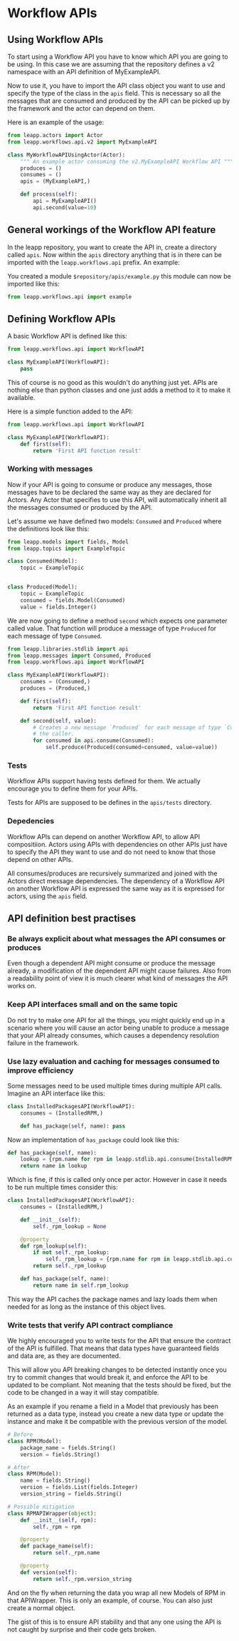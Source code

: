 # Workflow APIs

## Using Workflow APIs

To start using a Workflow API you have to know which API you are going to be using.
In this case we are assuming that the repository defines a v2 namespace with an API definition of MyExampleAPI.

Now to use it, you have to import the API class object you want to use and specify the type of the class in the `apis`
field.
This is necessary so all the messages that are consumed and produced by the API can be picked up by the framework
and the actor can depend on them.

Here is an example of the usage:

```python
from leapp.actors import Actor
from leapp.workflows.api.v2 import MyExampleAPI

class MyWorkflowAPIUsingActor(Actor):
    """ An example actor consuming the v2.MyExampleAPI Workflow API """
    produces = ()
    consumes = ()
    apis = (MyExampleAPI,)

    def process(self):
        api = MyExampleAPI()
        api.second(value=10)
```

## General workings of the Workflow API feature

In the leapp repository, you want to create the API in, create a directory called `apis`.
Now within the `apis` directory anything that is in there can be imported with the `leapp.workflows.api` prefix.
An example: 

You created a module `$repository/apis/example.py` this module can now be imported like this:

```python
from leapp.workflows.api import example
```

## Defining Workflow APIs

A basic Workflow API is defined like this:

```python
from leapp.workflows.api import WorkflowAPI

class MyExampleAPI(WorkflowAPI):
    pass
```

This of course is no good as this wouldn't do anything just yet. APIs are nothing else than python classes and one
just adds a method to it to make it available.

Here is a simple function added to the API:

```python
from leapp.workflows.api import WorkflowAPI

class MyExampleAPI(WorkflowAPI):
    def first(self):
        return 'First API function result'
```

### Working with messages

Now if your API is going to consume or produce any messages, those messages have to be declared the same way as they
are declared for Actors. Any Actor that specifies to use this API, will automatically inherit all the messages consumed
or produced by the API.

Let's assume we have defined two models: `Consumed` and `Produced` where the definitions look like this:
```python
from leapp.models import fields, Model
from leapp.topics import ExampleTopic

class Consumed(Model):
    topic = ExampleTopic


class Produced(Model):
    topic = ExampleTopic
    consumed = fields.Model(Consumed)
    value = fields.Integer()
```

We are now going to define a method `second` which expects one parameter called value. That function 
will produce a message of type `Produced` for each message of type `Consumed`. 

```python
from leapp.libraries.stdlib import api
from leapp.messages import Consumed, Produced
from leapp.workflows.api import WorkflowAPI

class MyExampleAPI(WorkflowAPI):
    consumes = (Consumed,)
    produces = (Produced,)

    def first(self):
        return 'First API function result'

    def second(self, value):
        # Creates a new message `Produced` for each message of type `Consumed` with the additional value passed by 
        # the caller.
        for consumed in api.consume(Consumed):
            self.produce(Produced(consumed=consumed, value=value))
```

### Tests

Workflow APIs support having tests defined for them. We actually encourage you to define them for your APIs.

Tests for APIs are supposed to be defines in the `apis/tests` directory.

### Depedencies

Workflow APIs can depend on another Workflow API, to allow API compositiion. Actors using APIs with dependencies on 
other APIs just have to specify the API they want to use and do not need to know that those depend on other APIs.

All consumes/produces are recursively summarized and joined with the Actors direct message dependencies.
The dependency of a Workflow API on another Workflow API is expressed the same way as it is expressed for actors,
using the `apis` field.

## API definition best practises

### Be always explicit about what messages the API consumes or produces

Even though a dependent API might consume or produce the message already, a modification of the dependent API might
cause failures. Also from a readability point of view it is much clearer what kind of messages the API works on.

### Keep API interfaces small and on the same topic

Do not try to make one API for all the things, you might quickly end up in a scenario where you will cause an actor
being unable to produce a message that your API already consumes, which causes a dependency resolution failure in the
framework.

### Use lazy evaluation and caching for messages consumed to improve efficiency

Some messages need to be used multiple times during multiple API calls. Imagine an API interface like this:

```python
class InstalledPackagesAPI(WorkflowAPI):
    consumes = (InstalledRPM,)

    def has_package(self, name): pass
```

Now an implementation of `has_package` could look like this:
```python
def has_package(self, name):
    lookup = {rpm.name for rpm in leapp.stdlib.api.consume(InstalledRPM)}
    return name in lookup
```

Which is fine, if this is called only once per actor. However in case it needs to be run multiple times consider this:

```python
class InstalledPackagesAPI(WorkflowAPI):
    consumes = (InstalledRPM,)

    def __init__(self):
        self._rpm_lookup = None

    @property
    def rpm_lookup(self):
        if not self._rpm_lookup:
            self._rpm_lookup = {rpm.name for rpm in leapp.stdlib.api.consume(InstalledRPM)}
        return self._rpm_lookup

    def has_package(self, name):
        return name in self.rpm_lookup
```

This way the API caches the package names and lazy loads them when needed for as long as the instance of this object
lives.

### Write tests that verify API contract compliance

We highly encouraged you to write tests for the API that ensure the contract of the API is fulfilled.
That means that data types have guaranteed fields and data are, as they are documented.

This will allow you API breaking changes to be detected instantly once you try to commit changes that would break it,
and enforce the API to be updated to be compliant. Not meaning that the tests should be fixed, but the code to be
changed in a way it will stay compatible.

As an example if you rename a field in a Model that previously has been returned as a data type, instead you create
a new data type or update the instance and make it be compatible with the previous version of the model.

```python
# Before
class RPM(Model):
    package_name = fields.String()
    version = fields.String()

# After
class RPM(Model):
    name = fields.String()
    version = fields.List(fields.Integer)
    version_string = fields.String()

# Possible mitigation
class RPMAPIWrapper(object):
    def __init__(self, rpm):
        self._rpm = rpm

    @property
    def package_name(self):
        return self._rpm.name

    @property
    def version(self):
        return self._rpm.version_string
```

And on the fly when returning the data you wrap all new Models of RPM in that APIWrapper.
This is only an example, of course. You can also just create a normal object.

The gist of this is to ensure API stability and that any one using the API is not caught by surprise and their
code gets broken.
